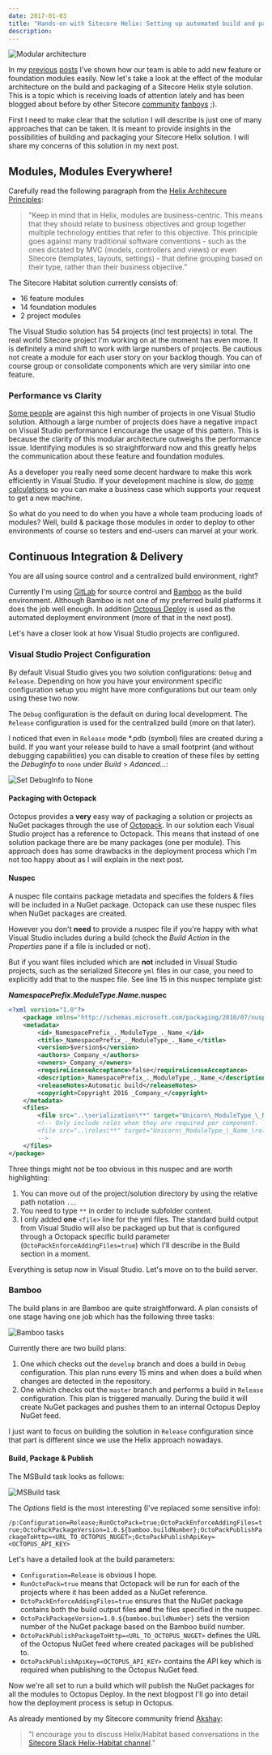 ```yaml
---
date: 2017-01-03
title: "Hands-on with Sitecore Helix: Setting up automated build and packaging for continuous delivery"
description:
---
```


![Modular architecture](/articles/2017/22.1.helix-logical-architecture.png)

In my [previous](/articles/hands-on-with-sitecore-helix-using-powershell-add-module) [posts](/articles/hands-on-with-sitecore-helix-anatomy-add-helix-powershell-script) I've shown how our team is able to add new feature or foundation modules easily.
Now let's take a look at the effect of the modular architecture on the build and packaging of a Sitecore Helix style solution.
This is a topic which is receiving loads of attention lately and has been blogged about before by other Sitecore [community](https://www.akshaysura.com/2016/12/27/finally-with-one-great-big-gulp-i-conquered-sitecore-helix/) [fanboys](https://www.akshaysura.com/2016/12/28/helix-and-the-re-tooling-of-your-continuous-integration-and-deployments/) ;).

First I need to make clear that the solution I will describe is just one of many approaches that can be taken. 
It is meant to provide insights in the possibilities of building and packaging your Sitecore Helix solution. 
I will share my concerns of this solution in my next post.  

## Modules, Modules Everywhere!

Carefully read the following paragraph from the [Helix Architecure Principles](http://helix.sitecore.net/principles/architecture-principles/modules.html):

> "Keep in mind that in Helix, modules are business-centric. This means that they should relate to business objectives and group together multiple technology entities that refer to this objective. 
> This principle goes against many traditional software conventions - such as the ones dictated by MVC (models, controllers and views) or even Sitecore (templates, layouts, settings) - that define grouping based on their type, rather than their business objective."

The Sitecore Habitat solution currently consists of:

- 16 feature modules
- 14 foundation modules
- 2 project modules

The Visual Studio solution has 54 projects (incl test projects) in total. 
The real world Sitecore project I'm working on at the moment has even more. 
It is definitely a mind shift to work with large numbers of projects. 
Be cautious not create a module for each user story on your backlog though. 
You can of course group or consolidate components which are very similar into one feature. 

### Performance vs Clarity

[Some people](http://sitecore.stackexchange.com/questions/3623/sitecore-helix-habitat-and-visual-studio-structure) are against this high number of projects in one Visual Studio solution. 
Although a large number of projects does have a negative impact on Visual Studio performance I encourage the usage of this pattern.
This is because the clarity of this modular architecture outweighs the performance issue. 
Identifying modules is so straightforward now and this greatly helps the communication about these feature and foundation modules. 

As a developer you really need some decent hardware to make this work efficiently in Visual Studio.
If your development machine is slow, do [some calculations](https://docs.google.com/spreadsheets/d/16tzObRLEdgszbxU-un4lG6K-shiE5c39K95aSfrlXvI/edit?usp=sharing) so you can make a business case which supports your request to get a new machine.   

So what do you need to do when you have a whole team producing loads of modules? Well, build & package those modules in order to deploy to other 
environments of course so testers and end-users can marvel at your work. 

## Continuous Integration & Delivery

You are all using source control and a centralized build environment, right?

Currently I'm using [GitLab](https://about.gitlab.com/) for source control and [Bamboo](https://www.atlassian.com/software/bamboo) as the build environment. 
Although Bamboo is not one of my preferred build platforms it does the job well enough. 
In addition [Octopus Deploy](https://octopus.com/) is used as the automated deployment environment (more of that in the next post). 

Let's have a closer look at how Visual Studio projects are configured.

### Visual Studio Project Configuration 

By default Visual Studio gives you two solution configurations: `Debug` and `Release`. 
Depending on how you have your environment specific configuration setup you might have more configurations but our team only using these two now.

The `Debug` configuration is the default on during local development. The `Release` configuration is used for the centralized build (more on that later).

I noticed that even in `Release` mode *.pdb (symbol) files are created during a build. 
If you want your release build to have a small footprint (and without debugging capabilities) you can disable to creation of these files by setting the _DebugInfo_ to `none` under _Build_ > _Adanced..._:

![Set DebugInfo to None](/articles/2017/22.2.advanced-build-settings.gif)

#### Packaging with Octopack

Octopus provides a __very__ easy way of packaging a solution or projects as NuGet packages through the use of [Octopack](http://docs.octopusdeploy.com/display/OD/Using+OctoPack).
In our solution each Visual Studio project has a reference to Octopack. 
This means that instead of one solution package there are be many packages (one per module). 
This approach does has some drawbacks in the deployment process which I'm not too happy about as I will explain in the next post.

#### Nuspec

A nuspec file contains package metadata and specifies the folders & files will be included in a NuGet package. Octopack can use these nuspec files when NuGet packages are created.  

However you don't __need__ to provide a nuspec file if you're happy with what Visual Studio includes during a build (check the _Build Action_ in the _Properties_ pane if a file is included or not).

But if you want files included which are __not__ included in Visual Studio projects, such as the serialized Sitecore `yml` files in our case, you need to explicitly add that to the nuspec file.
See line 15 in this nuspec template gist:

**_NamespacePrefix_._ModuleType_._Name_.nuspec**
```xml
<?xml version="1.0"?>
    <package xmlns="http://schemas.microsoft.com/packaging/2010/07/nuspec.xsd">
    <metadata>
        <id>_NamespacePrefix_._ModuleType_._Name_</id>
        <title>_NamespacePrefix_._ModuleType_._Name_</title>
        <version>$version$</version>
        <authors>_Company_</authors>
        <owners>_Company_</owners>
        <requireLicenseAcceptance>false</requireLicenseAcceptance>
        <description>_NamespacePrefix_._ModuleType_._Name_</description>
        <releaseNotes>Automatic build</releaseNotes>
        <copyright>Copyright 2016 _Company_</copyright>
    </metadata>
    <files>
        <file src="..\serialization\**" target="Unicorn\_ModuleType_\_Name_\serialization" />
        <!-- Only include roles when they are required per component.
        <file src="..\roles\**" target="Unicorn\_ModuleType_\_Name_\roles" />
        -->
    </files>
</package>
```

Three things might not be too obvious in this nuspec and are worth highlighting:

1. You can move out of the project/solution directory by using the relative path notation `..`.  
2. You need to type `**` in order to include subfolder content.
3. I only added __one__ `<file>` line for the yml files. The standard build output from Visual Studio will also be packaged up but that is configured through a Octopack specific build parameter (`OctoPackEnforceAddingFiles=true`) which I'll describe in the Build section in a moment.

Everything is setup now in Visual Studio. Let's move on to the build server.

### Bamboo

The build plans in are Bamboo are quite straightforward. A plan consists of one stage having one job which has the following three tasks:

![Bamboo tasks](/articles/2017/22.3.bamboo-tasks.png)

Currently there are two build plans:

1. One which checks out the `develop` branch and does a build in `Debug` configuration. This plan runs every 15 mins and when does a build when changes are detected in the repository.
2. One which checks out the `master` branch and performs a build in `Release` configuration. This plan is triggered manually. During the build it will create NuGet packages and pushes them to an internal Octopus Deploy NuGet feed. 

I just want to focus on building the solution in `Release` configuration since that part is different since we use the Helix approach nowadays.

#### Build, Package & Publish

The MSBuild task looks as follows:

![MSBuild task](/articles/2017/22.4.msbuild-task.png)

The _Options_ field is the most interesting (I've replaced some sensitive info): 

`/p:Configuration=Release;RunOctoPack=true;OctoPackEnforceAddingFiles=true;OctoPackPackageVersion=1.0.${bamboo.buildNumber};OctoPackPublishPackageToHttp=<URL_TO_OCTOPUS_NUGET>;OctoPackPublishApiKey=<OCTOPUS_API_KEY>`

Let's have a detailed look at the build parameters:

- `Configuration=Release` is obvious I hope.
- `RunOctoPack=true` means that Octopack will be run for each of the projects where it has been added as a NuGet reference.
- `OctoPackEnforceAddingFiles=true` ensures that the NuGet package contains both the build output files __and__ the files specified in the nuspec. 
- `OctoPackPackageVersion=1.0.${bamboo.buildNumber}` sets the version number of the NuGet package based on the Bamboo build number.
- `OctoPackPublishPackageToHttp=<URL_TO_OCTOPUS_NUGET>` defines the URL of the Octopus NuGet feed where created packages will be published to.
- `OctoPackPublishApiKey=<OCTOPUS_API_KEY>` contains the API key which is required when publishing to the Octopus NuGet feed. 

Now we're all set to run a build which will publish the NuGet packages for all the modules to Octopus Deploy. 
In the next blogpost I'll go into detail how the deployment process is setup in Octopus.

As already mentioned by my Sitecore community friend [Akshay](https://twitter.com/akshaysura13):

> "I encourage you to discuss Helix/Habitat based conversations in the [Sitecore Slack Helix-Habitat channel](https://sitecorechat.slack.com)."